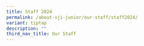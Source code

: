 ```yaml
---
title: Staff 2024
permalink: /about-sji-junior/our-staff/staff2024/
variant: tiptap
description: ""
third_nav_title: Our Staff
---
```

